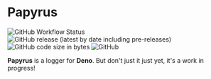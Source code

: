# Papyrus
![GitHub Workflow Status](https://img.shields.io/github/workflow/status/ymonb1291/papyrus/Deno-test-workflow?label=Test)
![GitHub release (latest by date including pre-releases)](https://img.shields.io/github/v/release/ymonb1291/papyrus?include_prereleases)
![GitHub code size in bytes](https://img.shields.io/github/languages/code-size/ymonb1291/papyrus)
![GitHub](https://img.shields.io/github/license/ymonb1291/papyrus)

**Papyrus** is a logger for **Deno**. But don't just it just yet, it's a work in progress!
